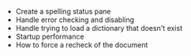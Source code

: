* Create a spelling status pane
* Handle error checking and disabling
* Handle trying to load a dictionary that doesn't exist
* Startup performance
* How to force a recheck of the document
